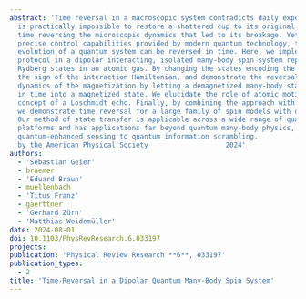 ```yaml
---
abstract: 'Time reversal in a macroscopic system contradicts daily experience. It
  is practically impossible to restore a shattered cup to its original state by just
  time reversing the microscopic dynamics that led to its breakage. Yet, with the
  precise control capabilities provided by modern quantum technology, the unitary
  evolution of a quantum system can be reversed in time. Here, we implement a time-reversal
  protocol in a dipolar interacting, isolated many-body spin system represented by
  Rydberg states in an atomic gas. By changing the states encoding the spin, we flip
  the sign of the interaction Hamiltonian, and demonstrate the reversal of the relaxation
  dynamics of the magnetization by letting a demagnetized many-body state evolve back
  in time into a magnetized state. We elucidate the role of atomic motion using the
  concept of a Loschmidt echo. Finally, by combining the approach with Floquet engineering,
  we demonstrate time reversal for a large family of spin models with different symmetries.
  Our method of state transfer is applicable across a wide range of quantum simulation
  platforms and has applications far beyond quantum many-body physics, reaching from
  quantum-enhanced sensing to quantum information scrambling.                                                                               Published
  by the American Physical Society                   2024'
authors:
  - 'Sebastian Geier'
  - braemer
  - 'Eduard Braun'
  - muellenbach
  - 'Titus Franz'
  - gaerttner
  - 'Gerhard Zürn'
  - 'Matthias Weidemüller'
date: 2024-08-01
doi: 10.1103/PhysRevResearch.6.033197
projects:
publication: 'Physical Review Research **6**, 033197'
publication_types:
  - 2
title: 'Time-Reversal in a Dipolar Quantum Many-Body Spin System'
---
```

